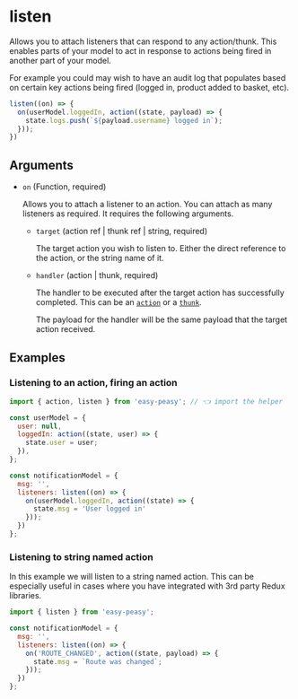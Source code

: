 # listen

Allows you to attach listeners that can respond to any action/thunk. This enables
parts of your model to act in response to actions being fired in another
part of your model.

For example you could may wish to have an audit log that populates based on
certain key actions being fired (logged in, product added to basket, etc).

```javascript
listen((on) => {
  on(userModel.loggedIn, action((state, payload) => {
    state.logs.push(`${payload.username} logged in`);
  }));
})
```

## Arguments

  - `on` (Function, required)

    Allows you to attach a listener to an action. You can attach as many
    listeners as required. It requires the following arguments.

    - `target` (action ref | thunk ref | string, required)

      The target action you wish to listen to. Either the direct reference to
      the action, or the string name of it.

    - `handler` (action | thunk, required)

      The handler to be executed after the target action has successfully
      completed. This can be an [`action`](#action) or a [`thunk`](#thunkaction).

      The payload for the handler will be the same payload that the target action received.


## Examples

### Listening to an action, firing an action

```javascript
import { action, listen } from 'easy-peasy'; // 👈 import the helper

const userModel = {
  user: null,
  loggedIn: action((state, user) => {
    state.user = user;
  }),
};

const notificationModel = {
  msg: '',
  listeners: listen((on) => {
    on(userModel.loggedIn, action((state) => {
      state.msg = 'User logged in'
    }));
  })
};
```

### Listening to string named action

In this example we will listen to a string named action. This can be especially
useful in cases where you have integrated with 3rd party Redux libraries.

```javascript
import { listen } from 'easy-peasy';

const notificationModel = {
  msg: '',
  listeners: listen((on) => {
    on('ROUTE_CHANGED', action((state, payload) => {
      state.msg = `Route was changed`;
    }));
  })
};
```
